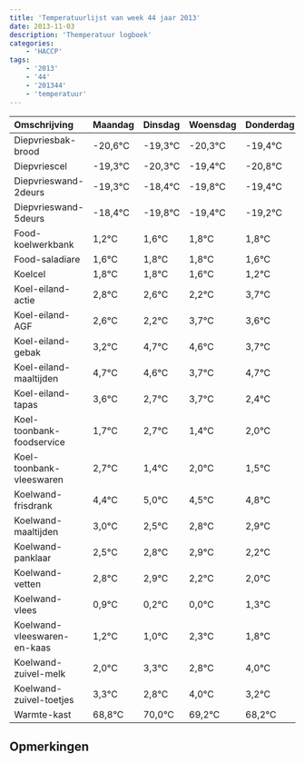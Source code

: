 ```yaml
---
title: 'Temperatuurlijst van week 44 jaar 2013'
date: 2013-11-03
description: 'Themperatuur logboek'
categories:
    - 'HACCP'
tags:
    - '2013'
    - '44'
    - '201344'
    - 'temperatuur'
---
```

|Omschrijving|Maandag|Dinsdag|Woensdag|Donderdag|Vrijdag|Zaterdag|Zondag|
|:---|:---|:---|:---|:---|:---|:---|:---|
|Diepvriesbak-brood|-20,6°C|-19,3°C|-20,3°C|-19,4°C|-20,8°C|-20,4°C|-20,2°C|
|Diepvriescel|-19,3°C|-20,3°C|-19,4°C|-20,8°C|-20,4°C|-20,2°C|-20,2°C|
|Diepvrieswand-2deurs|-19,3°C|-18,4°C|-19,8°C|-19,4°C|-19,2°C|-19,2°C|-19,4°C|
|Diepvrieswand-5deurs|-18,4°C|-19,8°C|-19,4°C|-19,2°C|-19,2°C|-19,4°C|-19,8°C|
|Food-koelwerkbank|1,2°C|1,6°C|1,8°C|1,8°C|1,6°C|1,2°C|2,7°C|
|Food-saladiare|1,6°C|1,8°C|1,8°C|1,6°C|1,2°C|2,7°C|2,6°C|
|Koelcel|1,8°C|1,8°C|1,6°C|1,2°C|2,7°C|2,6°C|1,7°C|
|Koel-eiland-actie|2,8°C|2,6°C|2,2°C|3,7°C|3,6°C|2,7°C|3,7°C|
|Koel-eiland-AGF|2,6°C|2,2°C|3,7°C|3,6°C|2,7°C|3,7°C|2,4°C|
|Koel-eiland-gebak|3,2°C|4,7°C|4,6°C|3,7°C|4,7°C|3,4°C|4,0°C|
|Koel-eiland-maaltijden|4,7°C|4,6°C|3,7°C|4,7°C|3,4°C|4,0°C|3,5°C|
|Koel-eiland-tapas|3,6°C|2,7°C|3,7°C|2,4°C|3,0°C|2,5°C|2,8°C|
|Koel-toonbank-foodservice|1,7°C|2,7°C|1,4°C|2,0°C|1,5°C|1,8°C|1,9°C|
|Koel-toonbank-vleeswaren|2,7°C|1,4°C|2,0°C|1,5°C|1,8°C|1,9°C|1,2°C|
|Koelwand-frisdrank|4,4°C|5,0°C|4,5°C|4,8°C|4,9°C|4,2°C|4,0°C|
|Koelwand-maaltijden|3,0°C|2,5°C|2,8°C|2,9°C|2,2°C|2,0°C|3,3°C|
|Koelwand-panklaar|2,5°C|2,8°C|2,9°C|2,2°C|2,0°C|3,3°C|2,8°C|
|Koelwand-vetten|2,8°C|2,9°C|2,2°C|2,0°C|3,3°C|2,8°C|4,0°C|
|Koelwand-vlees|0,9°C|0,2°C|0,0°C|1,3°C|0,8°C|2,0°C|1,2°C|
|Koelwand-vleeswaren-en-kaas|1,2°C|1,0°C|2,3°C|1,8°C|3,0°C|2,2°C|1,2°C|
|Koelwand-zuivel-melk|2,0°C|3,3°C|2,8°C|4,0°C|3,2°C|2,2°C|3,2°C|
|Koelwand-zuivel-toetjes|3,3°C|2,8°C|4,0°C|3,2°C|2,2°C|3,2°C|4,0°C|
|Warmte-kast|68,8°C|70,0°C|69,2°C|68,2°C|69,2°C|70,0°C|68,8°C|

## Opmerkingen


